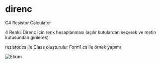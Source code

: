 # direnc
 C# Resistor Calculator
 
 4 Renkli Direnç için renk hesaplanması
 (açılır kutulardan seçerek ve metin kutusundan girilerek)
 
 rezistor.cs ile Class oluşturulur
 Form1.cs ile örnek yapımı

![Ekran](https://github.com/tbagriyanik/direnc/blob/main/Screen%20Shot%2002-18-22%20at%2009.19%20PM.JPG)
